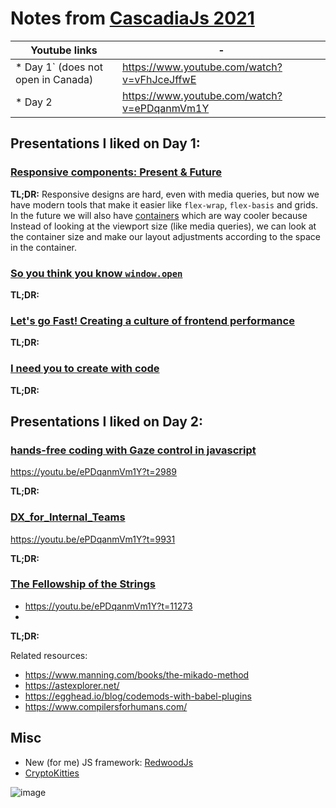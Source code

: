 # Notes from [CascadiaJs 2021](https://2021.cascadiajs.com/)



Youtube links | -
--|--
* Day 1` (does not open in Canada) | https://www.youtube.com/watch?v=vFhJceJffwE
* Day 2 | https://www.youtube.com/watch?v=ePDqanmVm1Y

## Presentations I liked on Day 1:

### [Responsive components: Present & Future](https://jdsteinbach.com/responsive-components/#/6)

**TL;DR:**  Responsive designs are hard, even with media queries, 
but now we have modern tools that make it easier like `flex-wrap`, `flex-basis` and grids. 
In the future we will also have [containers](https://developer.mozilla.org/en-US/docs/Web/CSS/CSS_Container_Queries) 
which are way cooler because  Instead of looking at the viewport size (like media queries), 
we can look at the container size and make our layout adjustments according to the space in the container. 

### [So you think you know `window.open`](https://cascadiajs-window-open.netlify.app/act-i)

**TL;DR:**

### [Let's go Fast! Creating a culture of frontend performance](https://speakerdeck.com/andrewhao/cascadiajs-2021-creating-a-culture-of-frontend-performance)

**TL;DR:**

### [I need you to create with code](https://github.com/romellogoodman/library/blob/main/slides/I%20Need%20You%20to%20Create%20with%20Code.pdf)

**TL;DR:**

## Presentations I liked on Day 2:

### [hands-free coding with Gaze control in javascript](https://github.com/charliegerard/gaze-detection)
https://youtu.be/ePDqanmVm1Y?t=2989

**TL;DR:**

### [DX_for_Internal_Teams](https://github.com/brleinad/cascadiajs2021-notes/files/7486557/DX_for_Internal_Teams_-_Ian_Sutherland_CascadiaJS_2021.pdf)
https://youtu.be/ePDqanmVm1Y?t=9931

**TL;DR:**

### [The Fellowship of the Strings](https://www.betaorbust.com/presentations/The_Fellowship_of_the_String__Jacques_Favreau__CascadiaJS2021.pdf)
* https://youtu.be/ePDqanmVm1Y?t=11273
* 
**TL;DR:**

Related resources:
* https://www.manning.com/books/the-mikado-method
* https://astexplorer.net/
* https://egghead.io/blog/codemods-with-babel-plugins	
* https://www.compilersforhumans.com/



## Misc
* New (for me) JS framework: [RedwoodJs](https://redwoodjs.com/)
* [CryptoKitties](https://www.cryptokitties.co/)

![image](https://user-images.githubusercontent.com/12233785/140425112-9dcc7d60-e330-42d1-83cb-9ccd88615f48.png)

